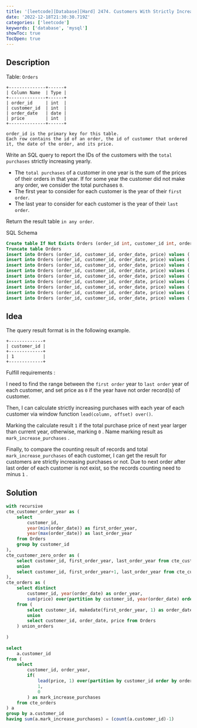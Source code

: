 ```yaml
---
title: '[leetcode][Database][Hard] 2474. Customers With Strictly Increasing Purchases'
date: '2022-12-18T21:30:30.719Z'
categories: ['leetcode']
keywords: ['database', 'mysql']
showToc: true
TocOpen: true
---
```


## Description

Table: `Orders`
```
+--------------+------+  
| Column Name  | Type |  
+--------------+------+  
| order_id     | int  |  
| customer_id  | int  |  
| order_date   | date |  
| price        | int  |  
+--------------+------+  

order_id is the primary key for this table.  
Each row contains the id of an order, the id of customer that ordered it, the date of the order, and its price.
```

Write an SQL query to report the IDs of the customers with the `total purchases` strictly increasing yearly.

*   The `total purchases` of a customer in one year is the sum of the prices of their orders in that year. If for some year the customer did not make any order, we consider the total purchases `0`.
*   The first year to consider for each customer is the year of their `first order`.
*   The last year to consider for each customer is the year of their `last order`.

Return the result table `in any order`.

SQL Schema
```sql
Create table If Not Exists Orders (order_id int, customer_id int, order_date date, price int)  
Truncate table Orders  
insert into Orders (order_id, customer_id, order_date, price) values ('1', '1', '2019-07-01', '1100')  
insert into Orders (order_id, customer_id, order_date, price) values ('2', '1', '2019-11-01', '1200')  
insert into Orders (order_id, customer_id, order_date, price) values ('3', '1', '2020-05-26', '3000')  
insert into Orders (order_id, customer_id, order_date, price) values ('4', '1', '2021-08-31', '3100')  
insert into Orders (order_id, customer_id, order_date, price) values ('5', '1', '2022-12-07', '4700')  
insert into Orders (order_id, customer_id, order_date, price) values ('6', '2', '2015-01-01', '700')  
insert into Orders (order_id, customer_id, order_date, price) values ('7', '2', '2017-11-07', '1000')  
insert into Orders (order_id, customer_id, order_date, price) values ('8', '3', '2017-01-01', '900')  
insert into Orders (order_id, customer_id, order_date, price) values ('9', '3', '2018-11-07', '900')
```
## Idea

The query result format is in the following example.
```
+-------------+  
| customer_id |  
+-------------+  
| 1           |  
+-------------+
```
Fulfill requirements :

I need to find the range between the `first order` year to `last order` year of each customer, and set price as `0` if the year have not order record(s) of customer.

Then, I can calculate strictly increasing purchases with each year of each customer via window function `lead(column, offset) over()`.

Marking the calculate result `1` if the total purchase price of next year larger than current year, otherwise, marking `0` . Name marking result as `mark_increase_purchases` .

Finally, to compare the counting result of records and total `mark_increase_purchases` of each customer, I can get the result for customers are strictly increasing purchases or not. Due to next order after last order of each customer is not exist, so the records counting need to minus `1` .

## Solution
```sql
with recursive  
cte_customer_order_year as (  
    select   
        customer_id,  
        year(min(order_date)) as first_order_year,   
        year(max(order_date)) as last_order_year  
    from Orders  
    group by customer_id  
),  
cte_customer_zero_order as (  
    select customer_id, first_order_year, last_order_year from cte_customer_order_year  
    union  
    select customer_id, first_order_year+1, last_order_year from cte_customer_zero_order where first_order_year < last_order_year  
),  
cte_orders as (  
    select distinct  
        customer_id, year(order_date) as order_year,  
        sum(price) over(partition by customer_id, year(order_date) order by year(order_date)) as price  
    from (  
        select customer_id, makedate(first_order_year, 1) as order_date, 0 as price from cte_customer_zero_order  
        union  
        select customer_id, order_date, price from Orders  
    ) union_orders  
      
)  
  
select  
    a.customer_id  
from (  
    select   
        customer_id, order_year,  
        if(  
            lead(price, 1) over(partition by customer_id order by order_year)-price > 0,  
            1,  
            0  
        ) as mark_increase_purchases  
    from cte_orders  
) a  
group by a.customer_id  
having sum(a.mark_increase_purchases) = (count(a.customer_id)-1)
```